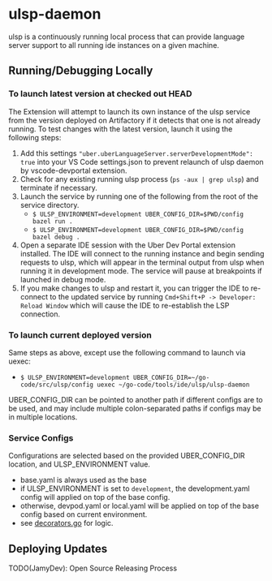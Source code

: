 # ulsp-daemon

ulsp is a continuously running local process that can provide language server support to all running ide instances on a given machine.

## Running/Debugging Locally
### To launch latest version at checked out HEAD
The Extension will attempt to launch its own instance of the ulsp service from the version deployed on Artifactory if it detects that one is not already running.  To test changes with the latest version, launch it using the following steps:
1. Add this settings `"uber.uberLanguageServer.serverDevelopmentMode": true` into your VS Code settings.json to prevent relaunch of ulsp daemon by vscode-devportal extension.
2. Check for any existing running ulsp process (`ps -aux | grep ulsp`) and terminate if necessary.
3. Launch the service by running one of the following from the root of the service directory.
   - `$ ULSP_ENVIRONMENT=development UBER_CONFIG_DIR=$PWD/config bazel run .`
   - `$ ULSP_ENVIRONMENT=development UBER_CONFIG_DIR=$PWD/config bazel debug .`
4. Open a separate IDE session with the Uber Dev Portal extension installed.  The IDE will connect to the running instance and begin sending requests to ulsp, which will appear in the terminal output from ulsp when running it in development mode.  The service will pause at breakpoints if launched in debug mode.
5. If you make changes to ulsp and restart it, you can trigger the IDE to re-connect to the updated service by running `Cmd+Shift+P -> Developer: Reload Window` which will cause the IDE to re-establish the LSP connection.


### To launch current deployed version
Same steps as above, except use the following command to launch via uexec:
   - `$ ULSP_ENVIRONMENT=development UBER_CONFIG_DIR=~/go-code/src/ulsp/config uexec ~/go-code/tools/ide/ulsp/ulsp-daemon`

UBER_CONFIG_DIR can be pointed to another path if different configs are to be used, and may include multiple colon-separated paths if configs may be in multiple locations.

### Service Configs
Configurations are selected based on the provided UBER_CONFIG_DIR location, and ULSP_ENVIRONMENT value.
- base.yaml is always used as the base
- if ULSP_ENVIRONMENT is set to `development`, the development.yaml config will applied on top of the base config.
- otherwise, devpod.yaml or local.yaml will be applied on top of the base config based on current environment.
- see [decorators.go](src/ulsp/app/decorators.go) for logic.

## Deploying Updates

TODO(JamyDev): Open Source Releasing Process
